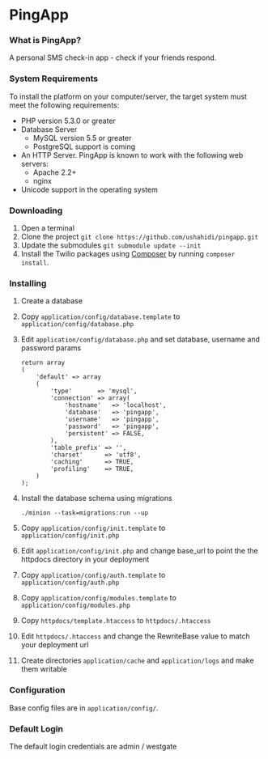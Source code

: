 PingApp
============

### What is PingApp?

A personal SMS check-in app - check if your friends respond.

### System Requirements

To install the platform on your computer/server, the target system must meet the following requirements:

* PHP version 5.3.0 or greater
* Database Server
    - MySQL version 5.5 or greater
    - PostgreSQL support is coming
* An HTTP Server. PingApp is known to work with the following web servers:
    - Apache 2.2+
    - nginx
* Unicode support in the operating system

### Downloading

1. Open a terminal
2. Clone the project ```git clone https://github.com/ushahidi/pingapp.git```
3. Update the submodules ```git submodule update --init```
4. Install the Twilio packages using [Composer](getcomposer.org) by running ```composer install```.


### Installing

1. Create a database
2. Copy ```application/config/database.template``` to ```application/config/database.php```
3. Edit ```application/config/database.php``` and set database, username and password params

	```
	return array
	(
		'default' => array
		(
			'type'       => 'mysql',
			'connection' => array(
				'hostname'   => 'localhost',
				'database'   => 'pingapp',
				'username'   => 'pingapp',
				'password'   => 'pingapp',
				'persistent' => FALSE,
			),
			'table_prefix' => '',
			'charset'      => 'utf8',
			'caching'      => TRUE,
			'profiling'    => TRUE,
		)
	);
	```

4. Install the database schema using migrations
	
	```./minion --task=migrations:run --up```

5. Copy ```application/config/init.template``` to ```application/config/init.php```
6. Edit ```application/config/init.php``` and change base_url to point the the httpdocs directory in your deployment
7. Copy ```application/config/auth.template``` to ```application/config/auth.php```
8. Copy ```application/config/modules.template``` to ```application/config/modules.php```
9. Copy ```httpdocs/template.htaccess``` to ```httpdocs/.htaccess```
10. Edit ```httpdocs/.htaccess``` and change the RewriteBase value to match your deployment url
11. Create directories ```application/cache``` and ```application/logs``` and make them writable

### Configuration

Base config files are in ```application/config/```.

### Default Login

The default login credentials are admin / westgate
